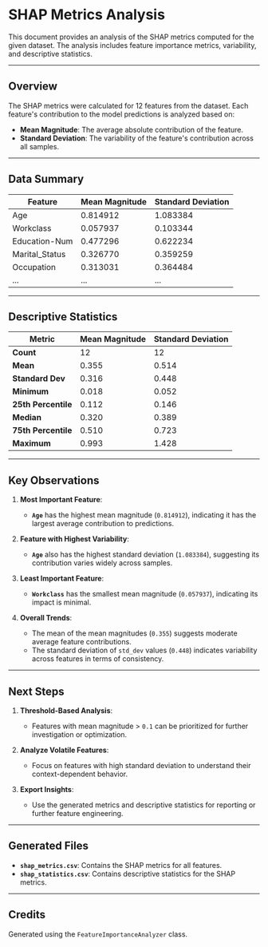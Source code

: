 # SHAP Metrics Analysis

This document provides an analysis of the SHAP metrics computed for the given dataset. The analysis includes feature importance metrics, variability, and descriptive statistics.

---

## **Overview**

The SHAP metrics were calculated for 12 features from the dataset. Each feature's contribution to the model predictions is analyzed based on:
- **Mean Magnitude**: The average absolute contribution of the feature.
- **Standard Deviation**: The variability of the feature's contribution across all samples.

---

## **Data Summary**

| Feature            | Mean Magnitude | Standard Deviation |
|---------------------|----------------|--------------------|
| Age                | 0.814912       | 1.083384          |
| Workclass          | 0.057937       | 0.103344          |
| Education-Num      | 0.477296       | 0.622234          |
| Marital_Status     | 0.326770       | 0.359259          |
| Occupation         | 0.313031       | 0.364484          |
| ...                | ...            | ...               |

---

## **Descriptive Statistics**

| Metric             | Mean Magnitude | Standard Deviation |
|---------------------|----------------|--------------------|
| **Count**          | 12             | 12                 |
| **Mean**           | 0.355          | 0.514              |
| **Standard Dev**   | 0.316          | 0.448              |
| **Minimum**        | 0.018          | 0.052              |
| **25th Percentile**| 0.112          | 0.146              |
| **Median**         | 0.320          | 0.389              |
| **75th Percentile**| 0.510          | 0.723              |
| **Maximum**        | 0.993          | 1.428              |

---

## **Key Observations**

1. **Most Important Feature**:
   - **`Age`** has the highest mean magnitude (`0.814912`), indicating it has the largest average contribution to predictions.

2. **Feature with Highest Variability**:
   - **`Age`** also has the highest standard deviation (`1.083384`), suggesting its contribution varies widely across samples.

3. **Least Important Feature**:
   - **`Workclass`** has the smallest mean magnitude (`0.057937`), indicating its impact is minimal.

4. **Overall Trends**:
   - The mean of the mean magnitudes (`0.355`) suggests moderate average feature contributions.
   - The standard deviation of `std_dev` values (`0.448`) indicates variability across features in terms of consistency.

---

## **Next Steps**

1. **Threshold-Based Analysis**:
   - Features with mean magnitude > `0.1` can be prioritized for further investigation or optimization.

2. **Analyze Volatile Features**:
   - Focus on features with high standard deviation to understand their context-dependent behavior.

3. **Export Insights**:
   - Use the generated metrics and descriptive statistics for reporting or further feature engineering.

---

## **Generated Files**

- **`shap_metrics.csv`**: Contains the SHAP metrics for all features.
- **`shap_statistics.csv`**: Contains descriptive statistics for the SHAP metrics.

---

## **Credits**

Generated using the `FeatureImportanceAnalyzer` class.
